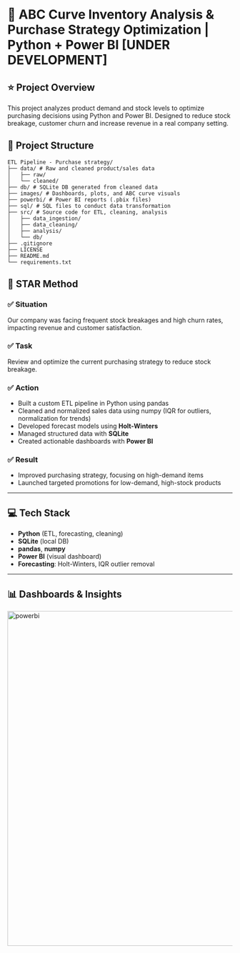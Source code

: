 # 🧠 ABC Curve Inventory Analysis & Purchase Strategy Optimization | Python + Power BI [UNDER DEVELOPMENT]

## ⭐ Project Overview

This project analyzes product demand and stock levels to optimize purchasing decisions using Python and Power BI. Designed to reduce stock breakage, customer churn and increase revenue in a real company setting.

## 📁 Project Structure

```text
ETL Pipeline - Purchase strategy/
├── data/ # Raw and cleaned product/sales data
│   ├── raw/
│   └── cleaned/
├── db/ # SQLite DB generated from cleaned data
├── images/ # Dashboards, plots, and ABC curve visuals
├── powerbi/ # Power BI reports (.pbix files)
├── sql/ # SQL files to conduct data transformation
├── src/ # Source code for ETL, cleaning, analysis
│   ├── data_ingestion/
│   ├── data_cleaning/
│   ├── analysis/
│   └── db/
├── .gitignore
├── LICENSE
├── README.md
└── requirements.txt
```

## 🌟 STAR Method

### ✅ Situation

Our company was facing frequent stock breakages and high churn rates, impacting revenue and customer satisfaction.

### ✅ Task

Review and optimize the current purchasing strategy to reduce stock breakage.

### ✅ Action

  - Built a custom ETL pipeline in Python using pandas 
  - Cleaned and normalized sales data using numpy (IQR for outliers, normalization for trends) 
  - Developed forecast models using **Holt-Winters** 
  - Managed structured data with **SQLite** 
  - Created actionable dashboards with **Power BI** 

### ✅ Result

  - Improved purchasing strategy, focusing on high-demand items 
  - Launched targeted promotions for low-demand, high-stock products 

-----

## 💻 Tech Stack

  - **Python** (ETL, forecasting, cleaning) 
  - **SQLite** (local DB) 
  - **pandas**, **numpy** 
  - **Power BI** (visual dashboard) 
  - **Forecasting**: Holt-Winters, IQR outlier removal 

-----

## 📊 Dashboards & Insights

<img width="1340" height="750" alt="powerbi" src="https://github.com/user-attachments/assets/f198c13c-d02b-4a8e-a350-be6ae88a62e0" />

